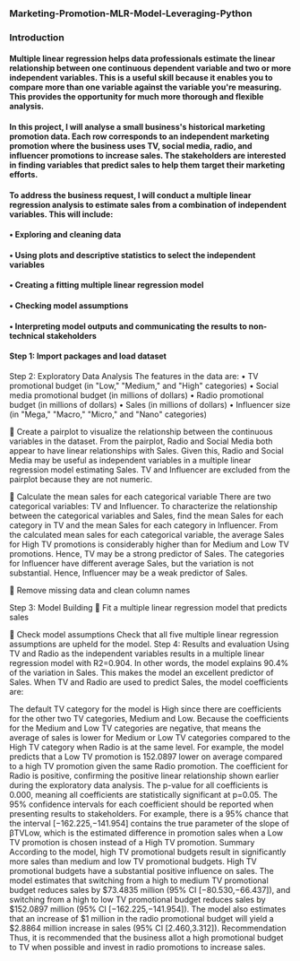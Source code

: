 ### Marketing-Promotion-MLR-Model-Leveraging-Python

### Introduction

#### Multiple linear regression helps data professionals estimate the linear relationship between one continuous dependent variable and two or more independent variables. This is a useful skill because it enables you to compare more than one variable against the variable you're measuring. This provides the opportunity for much more thorough and flexible analysis.

#### In this project, I will analyse a small business's historical marketing promotion data. Each row corresponds to an independent marketing promotion where the business uses TV, social media, radio, and influencer promotions to increase sales. The stakeholders are interested in finding variables that predict sales to help them target their marketing efforts.

#### To address the business request, I will conduct a multiple linear regression analysis to estimate sales from a combination of independent variables. This will include:
#### •	Exploring and cleaning data
#### •	Using plots and descriptive statistics to select the independent variables
#### •	Creating a fitting multiple linear regression model
#### •	Checking model assumptions
#### •	Interpreting model outputs and communicating the results to non-technical stakeholders

#### Step 1: Import packages and load dataset
Step 2: Exploratory Data Analysis
The features in the data are:
•	TV promotional budget (in "Low," "Medium," and "High" categories)
•	Social media promotional budget (in millions of dollars)
•	Radio promotional budget (in millions of dollars)
•	Sales (in millions of dollars)
•	Influencer size (in "Mega," "Macro," "Micro," and "Nano" categories)

	Create a pairplot to visualize the relationship between the continuous variables in the dataset.
From the pairplot, Radio and Social Media both appear to have linear relationships with Sales. Given this, Radio and Social Media may be useful as independent variables in a multiple linear regression model estimating Sales. TV and Influencer are excluded from the pairplot because they are not numeric. 

	Calculate the mean sales for each categorical variable
There are two categorical variables: TV and Influencer. To characterize the relationship between the categorical variables and Sales, find the mean Sales for each category in TV and the mean Sales for each category in Influencer.
From the calculated mean sales for each categorical variable, the average Sales for High TV promotions is considerably higher than for Medium and Low TV promotions. Hence, TV may be a strong predictor of Sales.
The categories for Influencer have different average Sales, but the variation is not substantial. Hence, Influencer may be a weak predictor of Sales.

	Remove missing data and clean column names

Step 3: Model Building
	Fit a multiple linear regression model that predicts sales

	Check model assumptions
Check that all five multiple linear regression assumptions are upheld for the model.
Step 4: Results and evaluation
Using TV and Radio as the independent variables results in a multiple linear regression model with R2=0.904. In other words, the model explains 90.4% of the variation in Sales. This makes the model an excellent predictor of Sales. When TV and Radio are used to predict Sales, the model coefficients are:
 
 
The default TV category for the model is High since there are coefficients for the other two TV categories, Medium and Low. Because the coefficients for the Medium and Low TV categories are negative, that means the average of sales is lower for Medium or Low TV categories compared to the High TV category when Radio is at the same level.
For example, the model predicts that a Low TV promotion is 152.0897 lower on average compared to a high TV promotion given the same Radio promotion.
The coefficient for Radio is positive, confirming the positive linear relationship shown earlier during the exploratory data analysis.
The p-value for all coefficients is 0.000, meaning all coefficients are statistically significant at p=0.05. The 95% confidence intervals for each coefficient should be reported when presenting results to stakeholders. For example, there is a 95% chance that the interval [−162.225,−141.954] contains the true parameter of the slope of βTVLow, which is the estimated difference in promotion sales when a Low TV promotion is chosen instead of a High TV promotion.
Summary
According to the model, high TV promotional budgets result in significantly more sales than medium and low TV promotional budgets.
High TV promotional budgets have a substantial positive influence on sales. The model estimates that switching from a high to medium TV promotional budget reduces sales by $73.4835 million (95% CI [−80.530,−66.437]), and switching from a high to low TV promotional budget reduces sales by $152.0897 million (95% CI [−162.225,−141.954]). The model also estimates that an increase of $1 million in the radio promotional budget will yield a $2.8864 million increase in sales (95% CI [2.460,3.312]).
Recommendation
Thus, it is recommended that the business allot a high promotional budget to TV when possible and invest in radio promotions to increase sales.

